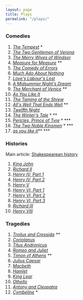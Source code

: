 ```yaml
---
layout: page
title: Plays
permalink: "/plays/"
---
```


<tr>
<td style="width: 33.33%;text-align:left;vertical-align:top;">
<h3><span class="mw-headline" id="Comedies">Comedies</span><span class="mw-editsection"><span class="mw-editsection-bracket"></span></span></span></h3>
<ol>
<li><i><a href="/wiki/The_Tempest_(play)" title="The Tempest (play)" class="mw-redirect">The Tempest</a></i> *</li>
<li><i><a href="/wiki/The_Two_Gentlemen_of_Verona" title="The Two Gentlemen of Verona">The Two Gentlemen of Verona</a></i></li>
<li><i><a href="/wiki/The_Merry_Wives_of_Windsor" title="The Merry Wives of Windsor">The Merry Wives of Windsor</a></i></li>
<li><i><a href="/wiki/Measure_for_Measure" title="Measure for Measure">Measure for Measure</a></i> **</li>
<li><i><a href="/wiki/The_Comedy_of_Errors" title="The Comedy of Errors">The Comedy of Errors</a></i></li>
<li><i><a href="/wiki/Much_Ado_About_Nothing" title="Much Ado About Nothing">Much Ado About Nothing</a></i></li>
<li><i><a href="/wiki/Love%27s_Labour%27s_Lost" title="Love's Labour's Lost">Love's Labour's Lost</a></i></li>
<li><i><a href="/wiki/A_Midsummer_Night%27s_Dream" title="A Midsummer Night's Dream">A Midsummer Night's Dream</a></i></li>
<li><i><a href="/wiki/The_Merchant_of_Venice" title="The Merchant of Venice">The Merchant of Venice</a></i> **</li>
<li><i><a href="/wiki/As_You_Like_It" title="As You Like It">As You Like It</a></i></li>
<li><i><a href="/wiki/The_Taming_of_the_Shrew" title="The Taming of the Shrew">The Taming of the Shrew</a></i></li>
<li><i><a href="/wiki/All%27s_Well_That_Ends_Well" title="All's Well That Ends Well">All's Well That Ends Well</a></i> **</li>
<li><i><a href="/wiki/Twelfth_Night" title="Twelfth Night">Twelfth Night</a></i></li>
<li><i><a href="/wiki/The_Winter%27s_Tale" title="The Winter's Tale">The Winter's Tale</a></i> * **</li>
<li><i><a href="/wiki/Pericles,_Prince_of_Tyre" title="Pericles, Prince of Tyre">Pericles, Prince of Tyre</a></i> * ***</li>
<li><i><a href="/wiki/The_Two_Noble_Kinsmen" title="The Two Noble Kinsmen">The Two Noble Kinsmen</a></i> * ***</li>
<li><i><a href="/wiki/As_you_like_it" title="As you like it" class="mw-redirect">as you like it</a></i>** ***</li>
</ol>
</td>
<td style="width: 33.33%;text-align:left;vertical-align:top;">
<h3><span class="mw-headline" id="Histories">Histories</span><span class="mw-editsection"><span class="mw-editsection-bracket"></span></span></span></h3>
<div class="hatnote relarticle mainarticle">Main article: <a href="/wiki/Shakespearean_history" title="Shakespearean history">Shakespearean history</a></div>
<ol>
<li><i><a href="/wiki/The_Life_and_Death_of_King_John" title="The Life and Death of King John" class="mw-redirect">King John</a></i></li>
<li><i><a href="/wiki/Richard_II_(play)" title="Richard II (play)">Richard II</a></i></li>
<li><i><a href="/wiki/Henry_IV,_Part_1" title="Henry IV, Part 1">Henry IV, Part 1</a></i></li>
<li><i><a href="/wiki/Henry_IV,_Part_2" title="Henry IV, Part 2">Henry IV, Part 2</a></i></li>
<li><i><a href="/wiki/Henry_V_(play)" title="Henry V (play)">Henry V</a></i></li>
<li><i><a href="/wiki/Henry_VI,_Part_1" title="Henry VI, Part 1">Henry VI, Part 1</a></i></li>
<li><i><a href="/wiki/Henry_VI,_Part_2" title="Henry VI, Part 2">Henry VI, Part 2</a></i></li>
<li><i><a href="/wiki/Henry_VI,_Part_3" title="Henry VI, Part 3">Henry VI, Part 3</a></i></li>
<li><i><a href="/wiki/Richard_III_(play)" title="Richard III (play)">Richard III</a></i></li>
<li><i><a href="/wiki/Henry_VIII_(play)" title="Henry VIII (play)">Henry VIII</a></i></li>
</ol>
</td>
<td style="width: 33.33%;text-align:left;vertical-align:top;">
<h3><span class="mw-headline" id="Tragedies">Tragedies</span><span class="mw-editsection"></span></span></h3>
<ol>
<li><i><a href="/wiki/Troilus_and_Cressida" title="Troilus and Cressida">Troilus and Cressida</a> **</i></li>
<li><i><a href="/wiki/Coriolanus" title="Coriolanus">Coriolanus</a></i></li>
<li><i><a href="/wiki/Titus_Andronicus" title="Titus Andronicus">Titus Andronicus</a></i></li>
<li><i><a href="/wiki/Romeo_and_Juliet" title="Romeo and Juliet">Romeo and Juliet</a></i></li>
<li><i><a href="/wiki/Timon_of_Athens" title="Timon of Athens">Timon of Athens</a> **</i></li>
<li><i><a href="/wiki/Julius_Caesar_(play)" title="Julius Caesar (play)">Julius Caesar</a></i></li>
<li><i><a href="/wiki/Macbeth" title="Macbeth">Macbeth</a></i></li>
<li><i><a href="/wiki/Hamlet" title="Hamlet">Hamlet</a></i></li>
<li><i><a href="/wiki/King_Lear" title="King Lear">King Lear</a></i></li>
<li><i><a href="/wiki/Othello" title="Othello">Othello</a></i></li>
<li><i><a href="/wiki/Antony_and_Cleopatra" title="Antony and Cleopatra">Antony and Cleopatra</a></i></li>
<li><i><a href="/wiki/Cymbeline" title="Cymbeline">Cymbeline</a> *</i></li>
</ol>
</td>
</tr>
